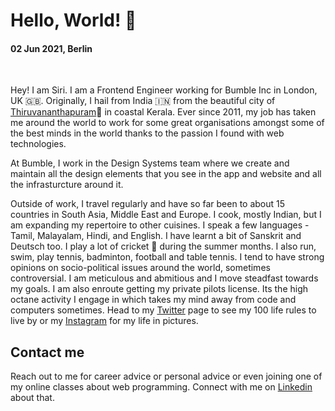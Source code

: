 # Hello, World! 👋

#### 02 Jun 2021, Berlin

&nbsp;

Hey! I am Siri. I am a Frontend Engineer working for Bumble Inc in London, UK 🇬🇧. Originally, I hail from India 🇮🇳 from the beautiful city of [Thiruvananthapuram](https://en.wikipedia.org/wiki/Thiruvananthapuram)🌴 in coastal Kerala. Ever since 2011, my job has taken me around the world to work for some great organisations amongst some of the best minds in the world thanks to the passion I found with web technologies.

At Bumble, I work in the Design Systems team where we create and maintain all the design elements that you see in the app and website and all the infrasturcture around it.

Outside of work, I travel regularly and have so far been to about 15 countries in South Asia, Middle East and Europe. I cook, mostly Indian, but I am expanding my repertoire to other cuisines. I speak a few languages - Tamil, Malayalam, Hindi, and English. I have learnt a bit of Sanskrit and Deutsch too. I play a lot of cricket 🏏 during the summer months. I also run, swim, play tennis, badminton, football and table tennis. I tend to have strong opinions on socio-political issues around the world, sometimes controversial. I am meticulous and abmitious and I move steadfast towards my goals. I am also enroute getting my private pilots license. Its the high octane activity I engage in which takes my mind away from code and computers sometimes. Head to my [Twitter](https://twitter.sreeram.io/) page to see my 100 life rules to live by or my [Instagram](https://instagram.sreeram.io) for my life in pictures.

## Contact me

Reach out to me for career advice or personal advice or even joining one of my online classes about web programming. Connect with me on [Linkedin](https://linkedin.sreeram.io/) about that.
